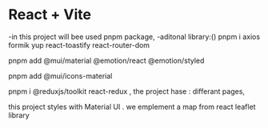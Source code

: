 # React + Vite
-in this project will bee used pnpm package,
-aditonal library:()
pnpm i axios formik yup react-toastify react-router-dom

pnpm add @mui/material @emotion/react @emotion/styled

pnpm add @mui/icons-material

pnpm i @reduxjs/toolkit react-redux  ,
the project hase :
differant pages,

this project styles with Material UI .
we emplement a map from react leaflet library

